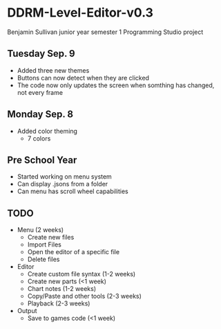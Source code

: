 # DDRM-Level-Editor-v0.3
Benjamin Sullivan junior year semester 1 Programming Studio project

## Tuesday Sep. 9
- Added three new themes
- Buttons can now detect when they are clicked
- The code now only updates the screen when somthing has changed, not every frame

## Monday Sep. 8
- Added color theming
  - 7 colors

## Pre School Year
- Started working on menu system
- Can display .jsons from a folder
- Can menu has scroll wheel capabilities

## TODO
- Menu (2 weeks)
  - Create new files
  - Import Files
  - Open the editor of a specific file
  - Delete files
- Editor
  - Create custom file syntax (1-2 weeks)
  - Create new parts (<1 week)
  - Chart notes (1-2 weeks)
  - Copy/Paste and other tools (2-3 weeks)
  - Playback (2-3 weeks)
- Output
  - Save to games code (<1 week)
